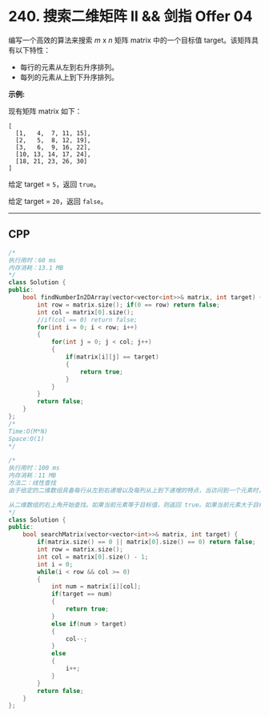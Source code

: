 # 240. 搜索二维矩阵 II && 剑指 Offer 04

编写一个高效的算法来搜索 *m* x *n* 矩阵 matrix 中的一个目标值 target。该矩阵具有以下特性：

- 每行的元素从左到右升序排列。
- 每列的元素从上到下升序排列。

**示例:**

现有矩阵 matrix 如下：

```
[
  [1,   4,  7, 11, 15],
  [2,   5,  8, 12, 19],
  [3,   6,  9, 16, 22],
  [10, 13, 14, 17, 24],
  [18, 21, 23, 26, 30]
]
```

给定 target = `5`，返回 `true`。

给定 target = `20`，返回 `false`。

***

## CPP

```cpp
/*
执行用时：60 ms
内存消耗：13.1 MB
*/
class Solution {
public:
    bool findNumberIn2DArray(vector<vector<int>>& matrix, int target) {
        int row = matrix.size(); if(0 == row) return false;
        int col = matrix[0].size();
        //if(col == 0) return false;
        for(int i = 0; i < row; i++)
        {
            for(int j = 0; j < col; j++)
            {
                if(matrix[i][j] == target)
                {
                    return true;
                }
            }
        }
        return false;
    }
};
/*
Time:O(M*N)
Space:O(1)
*/
```



```cpp
/*
执行用时：100 ms
内存消耗：11 MB
方法二：线性查找
由于给定的二维数组具备每行从左到右递增以及每列从上到下递增的特点，当访问到一个元素时，可以排除数组中的部分元素。

从二维数组的右上角开始查找。如果当前元素等于目标值，则返回 true。如果当前元素大于目标值，则移到左边一列。如果当前元素小于目标值，则移到下边一行。
*/
class Solution {
public:
    bool searchMatrix(vector<vector<int>>& matrix, int target) {
        if(matrix.size() == 0 || matrix[0].size() == 0) return false;
        int row = matrix.size();
        int col = matrix[0].size() - 1;
        int i = 0;
        while(i < row && col >= 0)
        {
            int num = matrix[i][col];
            if(target == num)
            {
                return true;
            }
            else if(num > target)
            {
                col--;
            }
            else
            {
                i++;
            }
        }
        return false;
    }
};
```

